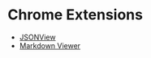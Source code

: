 # Chrome Extensions

* [JSONView](https://chrome.google.com/webstore/detail/jsonview/chklaanhfefbnpoihckbnefhakgolnmc)
* [Markdown Viewer](https://chrome.google.com/webstore/detail/markdown-viewer/ckkdlimhmcjmikdlpkmbgfkaikojcbjk)
